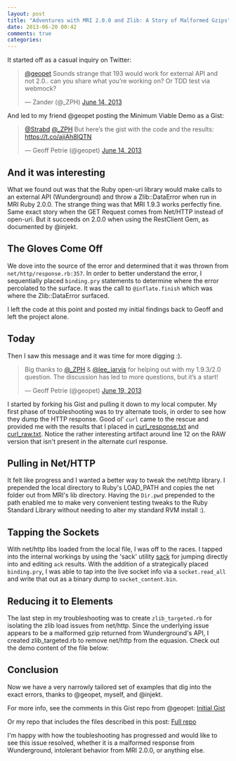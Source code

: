 ```yaml
---
layout: post
title: "Adventures with MRI 2.0.0 and Zlib: A Story of Malformed Gzips"
date: 2013-06-20 00:42
comments: true
categories: 
---
```

It started off as a casual inquiry on Twitter:

<blockquote class="twitter-tweet"><p><a href="https://twitter.com/geopet">@geopet</a> Sounds strange that 193 would work for external API and not 2.0.. can you share what you’re working on? Or TDD test via webmock?</p>&mdash; Zander (@_ZPH) <a href="https://twitter.com/_ZPH/statuses/345536278604963841">June 14, 2013</a></blockquote>
<script async src="//platform.twitter.com/widgets.js" charset="utf-8"></script>

And led to my friend @geopet posting the Minimum Viable Demo as a Gist:

<blockquote class="twitter-tweet"><p><a href="https://twitter.com/Strabd">@Strabd</a> <a href="https://twitter.com/_ZPH">@_ZPH</a> But here’s the gist with the code and the results: <a href="https://t.co/ajiAh8lQTN">https://t.co/ajiAh8lQTN</a></p>&mdash; Geoff Petrie (@geopet) <a href="https://twitter.com/geopet/statuses/345567430841597952">June 14, 2013</a></blockquote>
<script async src="//platform.twitter.com/widgets.js" charset="utf-8"></script>

## And it was interesting
What we found out was that the Ruby open-uri library would make calls to an external API (Wunderground) and throw a Zlib::DataError when run in MRI Ruby 2.0.0.  The strange thing was that MRI 1.9.3 works perfectly fine.  Same exact story when the GET Request comes from Net/HTTP instead of open-uri.  But it succeeds on 2.0.0 when using the RestClient Gem, as documented by @injekt.

## The Gloves Come Off
We dove into the source of the error and determined that it was thrown from `net/http/response.rb:357`.  In order to better understand the error, I sequentially placed `binding.pry` statements to determine where the error percolated to the surface.  It was the call to `@inflate.finish` which was where the Zlib::DataError surfaced.

I left the code at this point and posted my initial findings back to Geoff and left the project alone.

## Today
Then I saw this message and it was time for more digging :).

<blockquote class="twitter-tweet"><p>Big thanks to <a href="https://twitter.com/_ZPH">@_ZPH</a> &amp; <a href="https://twitter.com/lee_jarvis">@lee_jarvis</a> for helping out with my 1.9.3/2.0 question. The discussion has led to more questions, but it’s a start!</p>&mdash; Geoff Petrie (@geopet) <a href="https://twitter.com/geopet/statuses/347460923130269696">June 19, 2013</a></blockquote>
<script async src="//platform.twitter.com/widgets.js" charset="utf-8"></script>

I started by forking his Gist and pulling it down to my local computer. My first phase of troubleshooting was to try alternate tools, in order to see how they dump the HTTP response.  Good ol' `curl` came to the rescue and provided me with the results that I placed in [curl_response.txt](https://github.com/zph/mri_2_0_0_zlib_troubleshooting/blob/master/curl_response.txt) and [curl_raw.txt](https://github.com/zph/mri_2_0_0_zlib_troubleshooting/blob/master/curl_raw.txt).  Notice the rather interesting artifact around line 12 on the RAW version that isn't present in the alternate curl response.

## Pulling in Net/HTTP
It felt like progress and I wanted a better way to tweak the net/http library.  I prepended the local directory to Ruby's LOAD_PATH and copies the net folder out from MRI's lib directory.  Having the `Dir.pwd` prepended to the path enabled me to make very convenient testing tweaks to the Ruby Standard Library without needing to alter my standard RVM install :).

## Tapping the Sockets
With net/http libs loaded from the local file, I was off to the races. I tapped into the internal workings by using the 'sack' utility [sack](https://github.com/zph/sack) for jumping directly into and editing `ack` results.  With the addition of a strategically placed `binding.pry`, I was able to tap into the live socket info via a `socket.read_all` and write that out as a binary dump to `socket_content.bin`.

## Reducing it to Elements
The last step in my troubleshooting was to create `zlib_targeted.rb` for isolating the zlib load issues from net/http.  Since the underlying issue appears to be a malformed gzip returned from Wunderground's API, I created zlib_targeted.rb to remove net/http from the equasion.  Check out the demo content of the file below:

<script src="https://gist.github.com/a7bfc0acbc0876363ede.js"></script>

## Conclusion
Now we have a very narrowly tailored set of examples that dig into the exact errors, thanks to @geopet, myself, and @injekt.

For more info, see the comments in this Gist repo from @geopet:
[Initial Gist]( https://gist.github.com/geopet/5782836 )

Or my repo that includes the files described in this post:
[Full repo]( https://github.com/zph/mri_2_0_0_zlib_troubleshooting )

I'm happy with how the toubleshooting has progressed and would like to see this issue resolved, whether it is a malformed response from Wunderground, intolerant behavior from MRI 2.0.0, or anything else.
